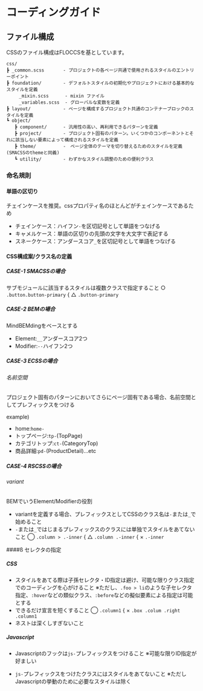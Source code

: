 # コーディングガイド

## ファイル構成

CSSのファイル構成はFLOCCSを基としています。

```
css/
┣ _common.scss       - プロジェクトの各ページ共通で使用されるスタイルのエントリーポイント
┣ foundation/        - デフォルトスタイルの初期化やプロジェクトにおける基本的なスタイルを定義
　   _mixin.scss      - mixin ファイル
　   _variables.scss  - グローバルな変数を定義
┣ layout/            - ページを構成するプロジェクト共通のコンテナーブロックのスタイルを定義
┗ object/
   ┣ component/      - 汎用性の高い、再利用できるパターンを定義
   ┣ project/        - プロジェクト固有のパターン。いくつかのコンポーネントとそれに該当しない要素によって構成されるスタイルを定義
   ┣ theme/          -　ページ全体のテーマを切り替えるためのスタイルを定義(SMACSSのthemeと同義)
   ┗ utility/        - わずかなスタイル調整のための便利クラス
```

### 命名規則

#### 単語の区切り

チェインケースを推奨。cssプロパティ名のほとんどがチェインケースであるため

- チェインケース：ハイフン`-`を区切記号として単語をつなげる
- キャメルケース：単語の区切りの先頭の文字を大文字で表記する
- スネークケース：アンダースコア`_`を区切記号として単語をつなげる

#### CSS構成案/クラス名の定義

##### CASE-1 SMACSSの場合

サブモジュールに該当するスタイルは複数クラスで指定すること ○ `.button.button-primary` { △ `.button-primary`

##### CASE-2 BEMの場合

MindBEMdingをベースとする

- Element:`__`アンダースコア2つ
- Modifier:`--`ハイフン2つ

##### CASE-3 ECSSの場合

###### 名前空間

プロジェクト固有のパターンにおいてさらにページ固有である場合、名前空間としてプレフィックスをつける

example)

- home:`home-`
- トップページ:`tp-`(TopPage)
- カテゴリトップ:`ct-`(CategoryTop)
- 商品詳細:`pd-`(ProductDetail)...etc

##### CASE-4 RSCSSの場合

###### variant

BEMでいうElement/Modifierの役割

- variantを定義する場合、プレフィックスとしてCSSのクラス名は`-`または`_`で始めること
- `-`または`_`ではじまるプレフィックスのクラスには単独でスタイルをあてないこと ◯ `.column > .-inner` { △ `.column .-inner` { × `.-inner`

####ß セレクタの指定

##### CSS

- スタイルをあてる際は子孫セレクタ・ID指定は避け、可能な限りクラス指定でのコーディングを心がけること ※ただし、`.foo > li`のような子セレクタ指定、`:hover`などの類似クラス、`:before`などの擬似要素による指定は可能とする
- できるだけ宣言を短くすること ◯ `.column1` { × `.box .colum .right .column1`
- ネストは深くしすぎないこと

##### Javascript

- Javascriptのフックは`js-`プレフィックスをつけること ※可能な限りID指定が好ましい

- `js-`プレフィックスをつけたクラスにはスタイルをあてないこと ※ただしJavascriptの挙動のために必要なスタイルは除く
